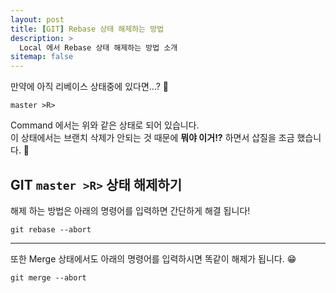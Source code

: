 ```yaml
---
layout: post
title: [GIT] Rebase 상태 해제하는 방법
description: >
  Local 에서 Rebase 상태 해제하는 방법 소개
sitemap: false
---
```


만약에 아직 리베이스 상태중에 있다면...? 🤔
```shell
master >R>
```
Command 에서는 위와 같은 상태로 되어 있습니다.
<br>
이 상태에서는 브랜치 삭제가 안되는 것 때문에 **뭐야 이거!?** 하면서 삽질을 조금 했습니다. 🫠

## GIT `master >R>` 상태 해제하기

해제 하는 방법은 아래의 명령어를 입력하면 간단하게 해결 됩니다!

```shell
git rebase --abort
```

---

또한 Merge 상태에서도 아래의 명령어를 입력하시면 똑같이 해제가 됩니다. 😁

```shell
git merge --abort
```
